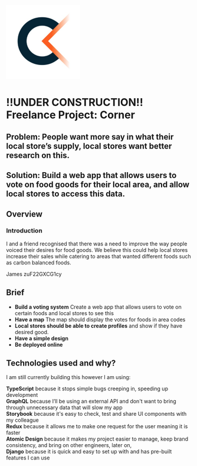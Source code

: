 # <img src='readme/Temp.png' width='200'>

<h1>!!UNDER CONSTRUCTION!! Freelance Project: Corner</h1>
 
<h2>Problem: People want more say in what their local store’s supply, local stores want better research on this.</h2>
 
<h2>Solution: Build a web app that allows users to vote on food goods for their local area, and allow local stores to access this data.</h2>
 
<!-- | Contents                      |                                |
| ----------------------------- | ------------------------------ |
| 1. [Overview](#overview)      | 6. [Future content](#future)   |
| 2. [Brief](#brief)            | 7. [Wins](#wins)               |
| 3. [Technologies used](#tech) | 8. [Blockers](#blockers)       |
| 4. [App](#app)                | 9. [Bugs](#bugs)               |
| 5. [Approach](#approach)      | 10. [Future learnings](#learn) | -->
 
<h2 name='overview'>Overview</h2>
 
<h3>Introduction</h3>
 
I and a friend recognised that there was a need to improve the way people voiced their desires
for food goods. We believe this could help local stores increase their sales while catering to areas
that wanted different foods such as carbon balanced foods.
 
<!-- <h3>Deployment</h3>
 
The app is deployed on Heroku and can be found here: https://wordee-app.herokuapp.com <br> The login
details are email: test@email password: pass <br> -->

James
zuF22GXCG1cy

<h2 name='brief'>Brief</h2>
 
- **Build a voting system** Create a web app that allows users to vote on certain foods and local
 stores to see this
- **Have a map** The map should display the votes for foods in area codes
- **Local stores should be able to create profiles** and show if they have desired good.
- **Have a simple design**
- **Be deployed online**
 
<h2 name='tech'>Technologies used and why?</h2>
 
I am still currently building this however I am using:
 
<strong>TypeScript</strong> because it stops simple bugs creeping in, speeding up development<br>
<strong>GraphQL</strong> because I’ll be using an external API and don't want to bring through unnecessary data that will slow my app<br>
<strong>Storybook</strong> because it's easy to check, test and share UI components with my colleague<br>
<strong>Redux</strong> because it allows me to make one request for the user meaning it is faster<br>
<strong>Atomic Design</strong> because it makes my project easier to manage, keep brand consistency,
and bring on other engineers, later on, <br>
<strong>Django</strong> because it is quick and easy to set up with and has pre-built features I can use<br>

<!-- <p>1. HTML5 <br>
2. SCSS & Bulma <br>
3. JavaScript (ES6) <br>
4. Redux <br>
5. GraphQL <br>
6. Mocha <br>
7. Chai <br>
8. Express <br>
9. React.js <br>
11. Node.js <br>
12. Axios <br>
13. Jest <br>
14. Insomnia <br>
15. Dotenv <br>
16. Cloudinary <br>
17. Firebox <br>
18. CircleCI <br>
19. JWT <br>
20. Yarn <br>
21. Heroku <br>
22. GitHub <br></p> -->

<!-- <h2 name='app'>App</h2>

The brand will log into the app will immediately be able to edit their supporting data that will be
sent to copy writers along with their briefs.The brand will be sent a report summary it can access
as soon as we have sent it.<br> <br> <br> <img src='readme/1.gif' width='600'> <br> <br> <br>
Creating a brief is made simple by asking the brand to fill out a set of questions my colleagues
thought essentially to fully explain what is needed. The brief reacts to choices made adds or
removes questions accordingly.<br> <br> <br> <img src='readme/2.gif' width='600'> <br> <br> <br> The
brand can easily edit the brief just by clicking on its list item.<br> <br> <br>
<img src='readme/3.gif' width='600'> <br> <br> <br> The brand can easily change or remove their
information.<br> <br> <br> <img src='readme/4.gif' width='600'> <br> <br> <br> On the backend my
colleagues and I are able to view brands and their information and can easily edit report summarys,
download briefs to excel, and view images and files.<br> <br> <br>
<img src='readme/5.gif' width='600'>

<h2 name='approach'>Approach</h2>
My approach was to always keep the user in mind when I made every decisions, for instance my first instinct was to make a profile page and an edit profile page. However I believe this gave the experiance needless friction for the user. Therefore these pages could be combined for easy and fast manipulation. This eneded making my code more simple too.
<br>
<br>
<h2 name='future'>Future content</h2>
<h3>A writers portal</h3>
We were discussing creating a writers portal and profile and I have some code commented out in the login component should we build this. However we don't currently see any use for this<br>
<br>
<br>
<h3>Email alert system</h3>
We would like to be alerted by email if a user updates their information or edits a brief so we could send the new data to any writers who need it.<br>
<br>
<br>
<h2 name='wins'>Wins</h2>
<h3>Tested by TRIP DRINKS</h3>
[TRIP DRINKS](https://www.drink-trip.com/) Tested our app and found it very useful saying it was functional and well designed. TRIP is still using it and we are arranging user testing.
<br>
<br>
<h3>GaphQL</h3>

<br>
<br>
<h3>Redux</h3>

<br>
<br>
<h3>Design</h3>
I'm personally very happy with the design, I think it looks good and is easy to use. Getting feedback from users like TRIP saying "it's functional and well designed"
<br>
<br>
<h2 name='blockers'>Blockers</h2>
<h3>COVID-19</h3>
Due to the pandemic we are having to pause development due to this being a side project for my colleagues.
<br>
<br>
<h3>CircleCI</h3>
I seem to behaving trouble getting the backend up and therefore test it in CircleCI. I have emailed them asking for support.
<br>
<br>
<img src='readme/circle.png' width='600'>
<br>
<br>
<br>
<h2 name='bugs'>Bugs</h2>
<h3>Brand images</h3>
Sometimes when uploading brand images the images may not appear on the brand profile until the page is reloaded. I checked to see if the getData function was waiting until the upload to the backend had been completed and it was.<br>
<br>
<br>
<h2 name='learn'>Future learnings</h2>
• Use TypeScript to better avoid bugs like merging objects and arrays.<br>
• Use Storybook to test UI components.<br> -->
